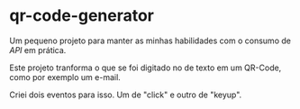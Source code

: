 # qr-code-generator

Um pequeno projeto para manter as minhas habilidades com o consumo de <i>API</i> em prática.

Este projeto tranforma o que se foi digitado no de texto em um QR-Code, como por exemplo um e-mail.

Criei dois eventos para isso. Um de "click" e outro de "keyup".